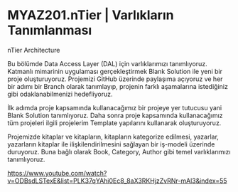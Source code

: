# MYAZ201.nTier | Varlıkların Tanımlanması 
nTier Architecture

Bu bölümde Data Access Layer (DAL) için varlıklarımızı tanımlıyoruz. 
Katmanlı mimarinin uygulaması gerçekleştirmek Blank Solution ile yeni bir proje oluşturuyoruz. Projemizi GitHub üzerinde paylaşıma açıyoruz ve her bir adımı bir Branch olarak tanımlayıp, projenin farklı aşamalarına istediğiniz gibi odaklanabilmenizi hedefliyoruz. 

İlk adımda proje kapsamında kullanacağımız bir projeye yer tutucusu yani Blank Solution tanımlıyoruz. Daha sonra proje kapsamında kullanacağımız tüm projeleri ilgili projelerim Template yapılarını kullanarak oluşturuyoruz.  

Projemizde kitaplar ve kitapların, kitapların kategorize edilmesi, yazarlar, yazarların kitaplar ile ilişkilendirilmesini sağlayan bir iş-modeli üzerinde duruyoruz. Buna bağlı olarak Book, Category, Author gibi temel varlıklarımızı tanımlıyoruz. 

https://www.youtube.com/watch?v=ODBsdLSTexE&list=PLK37qYAhi0Ec8_8aX3RKHjzZvRNr-mAl3&index=55
